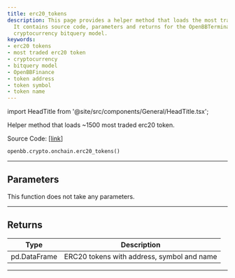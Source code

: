 ```yaml
---
title: erc20_tokens
description: This page provides a helper method that loads the most traded erc20 tokens.
  It contains source code, parameters and returns for the OpenBBTerminal project's
  cryptocurrency bitquery model.
keywords:
- erc20 tokens
- most traded erc20 token
- cryptocurrency
- bitquery model
- OpenBBFinance
- token address
- token symbol
- token name
---
```


import HeadTitle from '@site/src/components/General/HeadTitle.tsx';

<HeadTitle title="crypto.onchain.erc20_tokens - Reference | OpenBB SDK Docs" />

Helper method that loads ~1500 most traded erc20 token.

Source Code: [[link](https://github.com/OpenBB-finance/OpenBBTerminal/tree/main/openbb_terminal/cryptocurrency/onchain/bitquery_model.py#L210)]

```python
openbb.crypto.onchain.erc20_tokens()
```

---

## Parameters

This function does not take any parameters.

---

## Returns

| Type | Description |
| ---- | ----------- |
| pd.DataFrame | ERC20 tokens with address, symbol and name |
---

